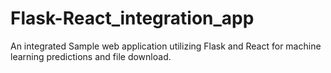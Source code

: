 # Flask-React_integration_app
An integrated  Sample web application utilizing Flask and React for machine learning predictions and file download.
